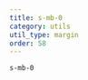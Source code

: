 ```yaml
---
title: s-mb-0
category: utils
util_type: margin
order: 58
---
```

<div class="s-mb-0">
  <code>s-mb-0</code>
</div>